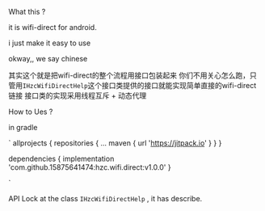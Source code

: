 What this ?

it is wifi-direct for android.

i just make it easy to use

okway,, we say chinese

其实这个就是把wifi-direct的整个流程用接口包装起来
你们不用关心怎么跑，只管用`IHzcWifiDirectHelp`这个接口类提供的接口就能实现简单直接的wifi-direct链接
接口类的实现采用线程互斥 + 动态代理


How to Ues ?

in gradle


`
allprojects {
    repositories {
        ...
        maven { url 'https://jitpack.io' }
    }
}


dependencies {
    implementation 'com.github.15875641474:hzc.wifi.direct:v1.0.0'
}

`

API
Lock at the class `IHzcWifiDirectHelp` , it has describe.